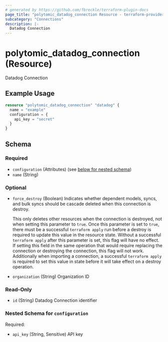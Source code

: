 ```yaml
---
# generated by https://github.com/fbreckle/terraform-plugin-docs
page_title: "polytomic_datadog_connection Resource - terraform-provider-polytomic"
subcategory: "Connections"
description: |-
  Datadog Connection
---
```


# polytomic_datadog_connection (Resource)

Datadog Connection

## Example Usage

```terraform
resource "polytomic_datadog_connection" "datadog" {
  name = "example"
  configuration = {
    api_key = "secret"
  }
}
```

<!-- schema generated by tfplugindocs -->
## Schema

### Required

- `configuration` (Attributes) (see [below for nested schema](#nestedatt--configuration))
- `name` (String)

### Optional

- `force_destroy` (Boolean) Indicates whether dependent models, syncs, and bulk syncs should be cascade
deleted when this connection is destroy.

  This only deletes other resources when the connection is destroyed, not when
setting this parameter to `true`. Once this parameter is set to `true`, there
must be a successful `terraform apply` run before a destroy is required to
update this value in the resource state. Without a successful `terraform apply`
after this parameter is set, this flag will have no effect. If setting this
field in the same operation that would require replacing the connection or
destroying the connection, this flag will not work. Additionally when importing
a connection, a successful `terraform apply` is required to set this value in
state before it will take effect on a destroy operation.
- `organization` (String) Organization ID

### Read-Only

- `id` (String) Datadog Connection identifier

<a id="nestedatt--configuration"></a>
### Nested Schema for `configuration`

Required:

- `api_key` (String, Sensitive) API key


